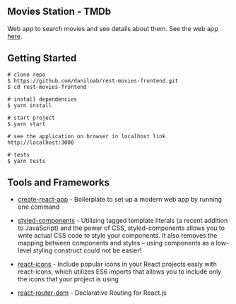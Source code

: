 
## Movies Station - TMDb
Web app to search movies and see details about them. See the web app [here](https://movies-station-frontend.herokuapp.com/).

## Getting Started
```
# clone repo
$ https://github.com/daniloab/rest-movies-frontend.git
$ cd rest-movies-frontend

# install dependencies
$ yarn install

# start project
$ yarn start

# see the application on browser in localhost link
http://localhost:3000

# tests
$ yarn tests
```

## Tools and Frameworks
- [create-react-app](https://github.com/facebook/create-react-app) - Boilerplate to set up a modern web app by running one command

- [styled-components](https://www.styled-components.com/) - Utilising tagged template literals (a recent addition to JavaScript) and the power of CSS, styled-components allows you to write actual CSS code to style your components. It also removes the mapping between components and styles – using components as a low-level styling construct could not be easier!

-  [react-icons](https://react-icons.netlify.com/) - Include popular icons in your React projects easly with react-icons, which utilizes ES6 imports that allows you to include only the icons that your project is using

- [react-router-dom](https://reacttraining.com/react-router/web) - Declarative Routing for React.js